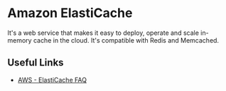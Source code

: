 # Amazon ElastiCache
It's a web service that makes it easy to deploy, operate and scale in-memory cache in the cloud. It's compatible with Redis and Memcached.

## Useful Links
- [AWS - ElastiCache FAQ](https://aws.amazon.com/elasticache/faqs/)